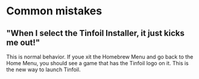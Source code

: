 # Common mistakes

## "When I select the Tinfoil Installer, it just kicks me out!"

This is normal behavior. If youe xit the Homebrew Menu and go back to the Home Menu, you should see a game that has the Tinfoil logo on it. This is the new way to launch Tinfoil.

